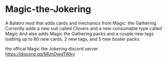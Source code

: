 # Magic-the-Jokering
 A Balatro mod that adds cards and mechanics from Magic: the Gathering.
 Currently adds a new suit called Clovers and a new consumable type called Magic
 And also adds Magic the Gathering packs and a couple new tags
 toatling up to 80 new cards, 2 new tags, and 5 new boster packs

the offical Magic the Jokering discord server
https://discord.gg/MUnDwgTWky
   
